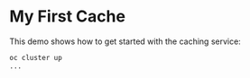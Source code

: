 # My First Cache

This demo shows how to get started with the caching service:

```bash
oc cluster up
...

```

